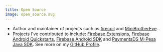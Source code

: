 ```yaml
---
title: Open Source
image: open_source.svg
---
```


- Author and maintainer of projects such as [firecoil](https://github.com/thatfiredev/firecoil) and
 [MiniBrotherEye](https://github.com/thatfiredev/MiniBrotherEye).
- Projects I've contributed to include:
 [Firebase Extensions](https://github.com/firebase/extensions),
 [Firebase Android Quickstarts](https://github.com/firebase/quickstart-android),
 [Firebase Android SDK](https://github.com/firebase/firebase-android-sdk) and
 [PaymentsDS M-Pesa Java SDK](https://github.com/paymentsds/mpesa-java-sdk).
 See more on my [GitHub Profile](https://github.com/thatfiredev).

